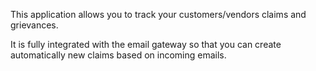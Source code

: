 This application allows you to track your customers/vendors claims and
grievances.

It is fully integrated with the email gateway so that you can create
automatically new claims based on incoming emails.

